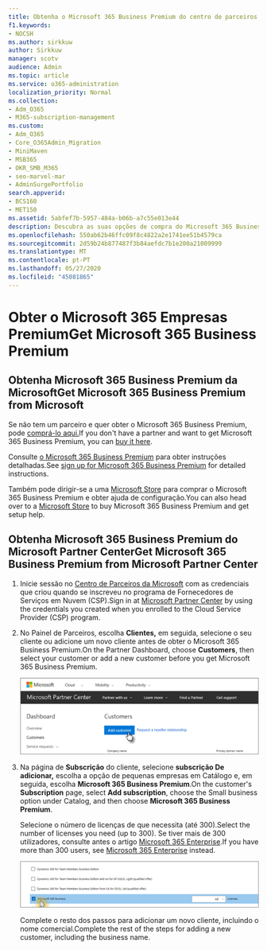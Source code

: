 ```yaml
---
title: Obtenha o Microsoft 365 Business Premium do centro de parceiros
f1.keywords:
- NOCSH
ms.author: sirkkuw
author: Sirkkuw
manager: scotv
audience: Admin
ms.topic: article
ms.service: o365-administration
localization_priority: Normal
ms.collection:
- Adm_O365
- M365-subscription-management
ms.custom:
- Adm_O365
- Core_O365Admin_Migration
- MiniMaven
- MSB365
- OKR_SMB_M365
- seo-marvel-mar
- AdminSurgePortfolio
search.appverid:
- BCS160
- MET150
ms.assetid: 5abfef7b-5957-484a-b06b-a7c55e013e44
description: Descubra as suas opções de compra do Microsoft 365 Business Premium e instruções passo a passo para a sua compra no Microsoft Partner Center.
ms.openlocfilehash: 550ab62b46ffc09f8c4822a2e1741ee51b4579ca
ms.sourcegitcommit: 2d59b24b877487f3b84aefdc7b1e200a21009999
ms.translationtype: MT
ms.contentlocale: pt-PT
ms.lasthandoff: 05/27/2020
ms.locfileid: "45081865"
---
```

# <a name="get-microsoft-365-business-premium"></a><span data-ttu-id="b5c0f-103">Obter o Microsoft 365 Empresas Premium</span><span class="sxs-lookup"><span data-stu-id="b5c0f-103">Get Microsoft 365 Business Premium</span></span>

## <a name="get-microsoft-365-business-premium-from-microsoft"></a><span data-ttu-id="b5c0f-104">Obtenha Microsoft 365 Business Premium da Microsoft</span><span class="sxs-lookup"><span data-stu-id="b5c0f-104">Get Microsoft 365 Business Premium from Microsoft</span></span>

<span data-ttu-id="b5c0f-105">Se não tem um parceiro e quer obter o Microsoft 365 Business Premium, pode [comprá-lo aqui.](https://www.microsoft.com/en-US/microsoft-365/business)</span><span class="sxs-lookup"><span data-stu-id="b5c0f-105">If you don't have a partner and want to get Microsoft 365 Business Premium, you can [buy it here](https://www.microsoft.com/en-US/microsoft-365/business).</span></span>

<span data-ttu-id="b5c0f-106">Consulte [o Microsoft 365 Business Premium](sign-up.md) para obter instruções detalhadas.</span><span class="sxs-lookup"><span data-stu-id="b5c0f-106">See [sign up for Microsoft 365 Business Premium](sign-up.md) for detailed instructions.</span></span>

<span data-ttu-id="b5c0f-107">Também pode dirigir-se a uma [Microsoft Store](https://www.microsoft.com/en-us/store/locations/find-a-store?icid=en_US_Store_UH_FAS) para comprar o Microsoft 365 Business Premium e obter ajuda de configuração.</span><span class="sxs-lookup"><span data-stu-id="b5c0f-107">You can also head over to a [Microsoft Store](https://www.microsoft.com/en-us/store/locations/find-a-store?icid=en_US_Store_UH_FAS) to buy Microsoft 365 Business Premium and get setup help.</span></span>
  
## <a name="get-microsoft-365-business-premium-from-microsoft-partner-center"></a><span data-ttu-id="b5c0f-108">Obtenha Microsoft 365 Business Premium do Microsoft Partner Center</span><span class="sxs-lookup"><span data-stu-id="b5c0f-108">Get Microsoft 365 Business Premium from Microsoft Partner Center</span></span>

1. <span data-ttu-id="b5c0f-109">Inicie sessão no [Centro de Parceiros da Microsoft](https://go.microsoft.com/fwlink/p/?linkid=849910) com as credenciais que criou quando se inscreveu no programa de Fornecedores de Serviços em Nuvem (CSP).</span><span class="sxs-lookup"><span data-stu-id="b5c0f-109">Sign in at [Microsoft Partner Center](https://go.microsoft.com/fwlink/p/?linkid=849910) by using the credentials you created when you enrolled to the Cloud Service Provider (CSP) program.</span></span> 
    
2. <span data-ttu-id="b5c0f-110">No Painel de Parceiros, escolha **Clientes,** em seguida, selecione o seu cliente ou adicione um novo cliente antes de obter o Microsoft 365 Business Premium.</span><span class="sxs-lookup"><span data-stu-id="b5c0f-110">On the Partner Dashboard, choose **Customers**, then select your customer or add a new customer before you get Microsoft 365 Business Premium.</span></span>
    
    ![No centro microsoft partner, adicione um cliente.](../media/ec807d07-bbd2-411f-8fe1-c644cf9a3882.png)
  
3. <span data-ttu-id="b5c0f-112">Na página de **Subscrição** do cliente, selecione **subscrição De adicionar,** escolha a opção de pequenas empresas em Catálogo e, em seguida, escolha **Microsoft 365 Business Premium**.</span><span class="sxs-lookup"><span data-stu-id="b5c0f-112">On the customer's **Subscription** page, select **Add subscription**, choose the Small business option under Catalog, and then choose **Microsoft 365 Business Premium**.</span></span>
    
    <span data-ttu-id="b5c0f-113">Selecione o número de licenças de que necessita (até 300).</span><span class="sxs-lookup"><span data-stu-id="b5c0f-113">Select the number of licenses you need (up to 300).</span></span> <span data-ttu-id="b5c0f-114">Se tiver mais de 300 utilizadores, consulte antes o artigo [Microsoft 365 Enterprise](https://go.microsoft.com/fwlink/p/?linkid=862316).</span><span class="sxs-lookup"><span data-stu-id="b5c0f-114">If you have more than 300 users, see [Microsoft 365 Enterprise](https://go.microsoft.com/fwlink/p/?linkid=862316) instead.</span></span> 
    
    ![Na nova página de subscrição, escolha pequenas empresas.](../media/52d99e89-2175-4974-84bb-dd626048541b.png)
  
    <span data-ttu-id="b5c0f-116">Complete o resto dos passos para adicionar um novo cliente, incluindo o nome comercial.</span><span class="sxs-lookup"><span data-stu-id="b5c0f-116">Complete the rest of the steps for adding a new customer, including the business name.</span></span>
    


